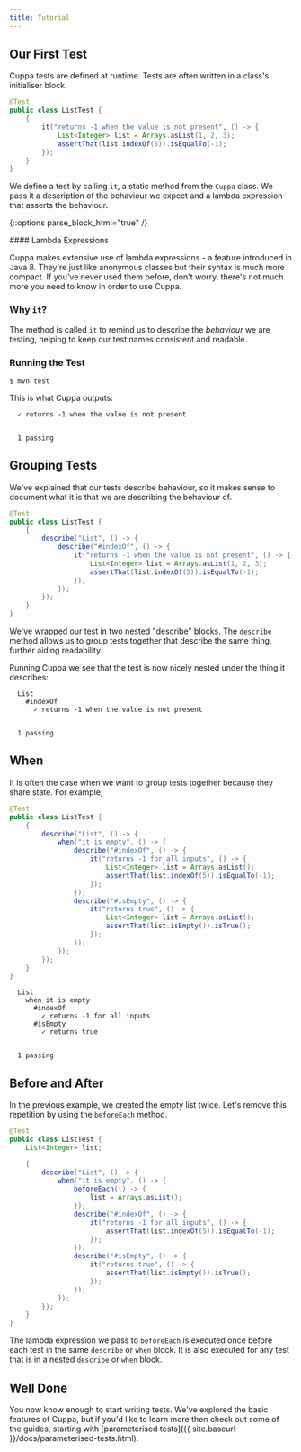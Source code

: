 ```yaml
---
title: Tutorial
---
```


## Our First Test

Cuppa tests are defined at runtime. Tests are often written in a class's initialiser block.

```java
@Test
public class ListTest {
    {
        it("returns -1 when the value is not present", () -> {
            List<Integer> list = Arrays.asList(1, 2, 3);
            assertThat(list.indexOf(5)).isEqualTo(-1);
        });
    }
}
```

We define a test by calling `it`, a static method from the `Cuppa` class. We pass it a description of the behaviour we
expect and a lambda expression that asserts the behaviour.

{::options parse_block_html="true" /}
<div class="alert alert-info" role="alert">
#### Lambda Expressions

Cuppa makes extensive use of lambda expressions - a feature introduced in Java 8. They're just like anonymous classes
but their syntax is much more compact. If you've never used them before, don't worry, there's not much more you need
to know in order to use Cuppa.
</div>

### Why `it`?

The method is called `it` to remind us to describe the *behaviour* we are testing, helping to keep our test names
consistent and readable.

### Running the Test

```shell
$ mvn test
```

This is what Cuppa outputs:

```
  ✓ returns -1 when the value is not present


  1 passing
```

## Grouping Tests

We've explained that our tests describe behaviour, so it makes sense to document what it is that we are describing the
behaviour of.

```java
@Test
public class ListTest {
    {
        describe("List", () -> {
            describe("#indexOf", () -> {
                it("returns -1 when the value is not present", () -> {
                    List<Integer> list = Arrays.asList(1, 2, 3);
                    assertThat(list.indexOf(5)).isEqualTo(-1);
                });
            });
        });
    }
}
```

We've wrapped our test in two nested "describe" blocks. The `describe` method allows us to group tests together
that describe the same thing, further aiding readability.

Running Cuppa we see that the test is now nicely nested under the thing it describes:

```
  List
    #indexOf
      ✓ returns -1 when the value is not present


  1 passing
```

## When

It is often the case when we want to group tests together because they share state. For example,

```java
@Test
public class ListTest {
    {
        describe("List", () -> {
            when("it is empty", () -> {
                describe("#indexOf", () -> {
                    it("returns -1 for all inputs", () -> {
                        List<Integer> list = Arrays.asList();
                        assertThat(list.indexOf(5)).isEqualTo(-1);
                    });
                });
                describe("#isEmpty", () -> {
                    it("returns true", () -> {
                        List<Integer> list = Arrays.asList();
                        assertThat(list.isEmpty()).isTrue();
                    });
                });
            });
        });
    }
}
```

```
  List
    when it is empty
      #indexOf
        ✓ returns -1 for all inputs
      #isEmpty
        ✓ returns true


  1 passing
```

## Before and After

In the previous example, we created the empty list twice. Let's remove this repetition by using the `beforeEach` method.


```java
@Test
public class ListTest {
    List<Integer> list;

    {
        describe("List", () -> {
            when("it is empty", () -> {
                beforeEach(() -> {
                    list = Arrays.asList();
                });
                describe("#indexOf", () -> {
                    it("returns -1 for all inputs", () -> {
                        assertThat(list.indexOf(5)).isEqualTo(-1);
                    });
                });
                describe("#isEmpty", () -> {
                    it("returns true", () -> {
                        assertThat(list.isEmpty()).isTrue();
                    });
                });
            });
        });
    }
}
```

The lambda expression we pass to `beforeEach` is executed once before each test in the same `describe` or `when` block.
It is also executed for any test that is in a nested `describe` or `when` block.

## Well Done

You now know enough to start writing tests. We've explored the basic features of Cuppa, but if you'd like to learn more
then check out some of the guides, starting with [parameterised tests]({{ site.baseurl }}/docs/parameterised-tests.html).